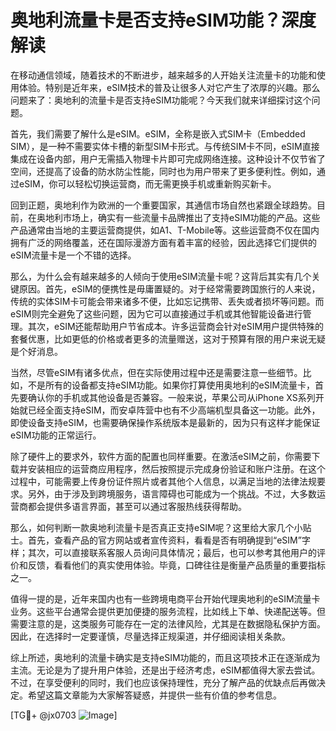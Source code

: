 # 奥地利流量卡是否支持eSIM功能？深度解读

在移动通信领域，随着技术的不断进步，越来越多的人开始关注流量卡的功能和使用体验。特别是近年来，eSIM技术的普及让很多人对它产生了浓厚的兴趣。那么问题来了：奥地利的流量卡是否支持eSIM功能呢？今天我们就来详细探讨这个问题。

首先，我们需要了解什么是eSIM。eSIM，全称是嵌入式SIM卡（Embedded SIM），是一种不需要实体卡槽的新型SIM卡形式。与传统SIM卡不同，eSIM直接集成在设备内部，用户无需插入物理卡片即可完成网络连接。这种设计不仅节省了空间，还提高了设备的防水防尘性能，同时也为用户带来了更多便利性。例如，通过eSIM，你可以轻松切换运营商，而无需更换手机或重新购买新卡。

回到正题，奥地利作为欧洲的一个重要国家，其通信市场自然也紧跟全球趋势。目前，在奥地利市场上，确实有一些流量卡品牌推出了支持eSIM功能的产品。这些产品通常由当地的主要运营商提供，如A1、T-Mobile等。这些运营商不仅在国内拥有广泛的网络覆盖，还在国际漫游方面有着丰富的经验，因此选择它们提供的eSIM流量卡是一个不错的选择。

那么，为什么会有越来越多的人倾向于使用eSIM流量卡呢？这背后其实有几个关键原因。首先，eSIM的便携性是毋庸置疑的。对于经常需要跨国旅行的人来说，传统的实体SIM卡可能会带来诸多不便，比如忘记携带、丢失或者损坏等问题。而eSIM则完全避免了这些问题，因为它可以直接通过手机或其他智能设备进行管理。其次，eSIM还能帮助用户节省成本。许多运营商会针对eSIM用户提供特殊的套餐优惠，比如更低的价格或者更多的流量赠送，这对于预算有限的用户来说无疑是个好消息。

当然，尽管eSIM有诸多优点，但在实际使用过程中还是需要注意一些细节。比如，不是所有的设备都支持eSIM功能。如果你打算使用奥地利的eSIM流量卡，首先要确认你的手机或其他设备是否兼容。一般来说，苹果公司从iPhone XS系列开始就已经全面支持eSIM，而安卓阵营中也有不少高端机型具备这一功能。此外，即使设备支持eSIM，也需要确保操作系统版本是最新的，因为只有这样才能保证eSIM功能的正常运行。

除了硬件上的要求外，软件方面的配置也同样重要。在激活eSIM之前，你需要下载并安装相应的运营商应用程序，然后按照提示完成身份验证和账户注册。在这个过程中，可能需要上传身份证件照片或者其他个人信息，以满足当地的法律法规要求。另外，由于涉及到跨境服务，语言障碍也可能成为一个挑战。不过，大多数运营商都会提供多语言界面，甚至可以通过客服热线获得帮助。

那么，如何判断一款奥地利流量卡是否真正支持eSIM呢？这里给大家几个小贴士。首先，查看产品的官方网站或者宣传资料，看看是否有明确提到“eSIM”字样；其次，可以直接联系客服人员询问具体情况；最后，也可以参考其他用户的评价和反馈，看看他们的真实使用体验。毕竟，口碑往往是衡量产品质量的重要指标之一。

值得一提的是，近年来国内也有一些跨境电商平台开始代理奥地利的eSIM流量卡业务。这些平台通常会提供更加便捷的服务流程，比如线上下单、快递配送等。但需要注意的是，这类服务可能存在一定的法律风险，尤其是在数据隐私保护方面。因此，在选择时一定要谨慎，尽量选择正规渠道，并仔细阅读相关条款。

综上所述，奥地利的流量卡确实是支持eSIM功能的，而且这项技术正在逐渐成为主流。无论是为了提升用户体验，还是出于经济考虑，eSIM都值得大家去尝试。不过，在享受便利的同时，我们也应该保持理性，充分了解产品的优缺点后再做决定。希望这篇文章能为大家解答疑惑，并提供一些有价值的参考信息。

[TG💪+ @jx0703 ![Image](https://github.com/user-attachments/assets/dbca1d08-cadb-493c-b0ec-ad6f7a83f270)]